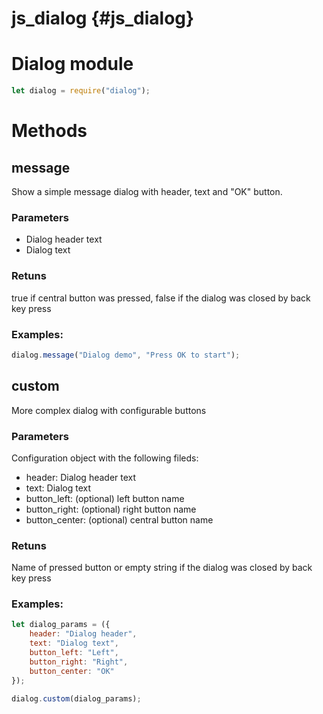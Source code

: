 # js_dialog {#js_dialog}

# Dialog module
```js
let dialog = require("dialog");
```
# Methods

## message
Show a simple message dialog with header, text and "OK" button.

### Parameters
- Dialog header text
- Dialog text

### Retuns
true if central button was pressed, false if the dialog was closed by back key press

### Examples:
```js
dialog.message("Dialog demo", "Press OK to start");
```

## custom
More complex dialog with configurable buttons

### Parameters
Configuration object with the following fileds:
- header: Dialog header text
- text: Dialog text
- button_left: (optional) left button name
- button_right: (optional) right button name
- button_center: (optional) central button name

### Retuns
Name of pressed button or empty string if the dialog was closed by back key press

### Examples:
```js
let dialog_params = ({
    header: "Dialog header",
    text: "Dialog text",
    button_left: "Left",
    button_right: "Right",
    button_center: "OK"
});

dialog.custom(dialog_params);
```
